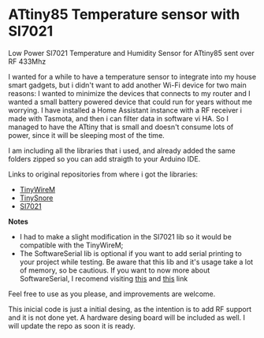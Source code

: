 # ATtiny85 Temperature sensor with SI7021

Low Power SI7021 Temperature and Humidity Sensor for ATtiny85 sent over RF 433Mhz

I wanted for a while to have a temperature sensor to integrate into my house smart gadgets, but i didn't want to add another Wi-Fi device for two main reasons: I wanted to minimize the devices that connects to my router and I wanted a small battery powered device that could run for years without me worrying. 
I have installed a Home Assistant instance with a RF receiver i made with Tasmota, and then i can filter data in software vi HA.
So I managed to have the ATtiny that is small and doesn't consume lots of power, since it will be sleeping most of the time.

I am including all the libraries that i used, and already added the same folders zipped so you can add straigth to your Arduino IDE. 

Links to original repositories from where i got the libraries:

* [TinyWireM](https://github.com/adafruit/TinyWireM)
* [TinySnore](https://github.com/connornishijima/TinySnore/tree/master)
* [SI7021](https://github.com/LowPowerLab/SI7021/tree/master)

**Notes**
- I had to make a slight modification in the SI7021 lib so it would be compatible with the TinyWireM;
- The SoftwareSerial lib is optional if you want to add serial printing to your project while testing. Be aware that this lib and it's usage take a lot of memory, so be cautious. If you want to now more about SoftwareSerial, I recomend visiting [this](https://docs.arduino.cc/learn/built-in-libraries/software-serial/) and [this](https://thewanderingengineer.com/2013/05/05/software-serial-on-the-attiny85/) link

Feel free to use as you please, and improvements are welcome.

This inicial code is just a initial desing, as the intention is to add RF support and it is not done yet. A hardware desing board will be included as well.
I will update the repo as soon it is ready.
